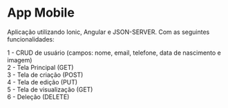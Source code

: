 # App Mobile
<p>Aplicação utilizando Ionic, Angular e JSON-SERVER. Com as seguintes funcionalidades:</p>
<p>
  1 - CRUD de usuário (campos: nome, email, telefone, data de nascimento e imagem)<br />
  2 - Tela Principal (GET)<br />
  3 - Tela de criação (POST)<br />
  4 - Tela de edição (PUT)<br />
  5 - Tela de visualização (GET)<br />
  6 - Deleção (DELETE)
</p>

